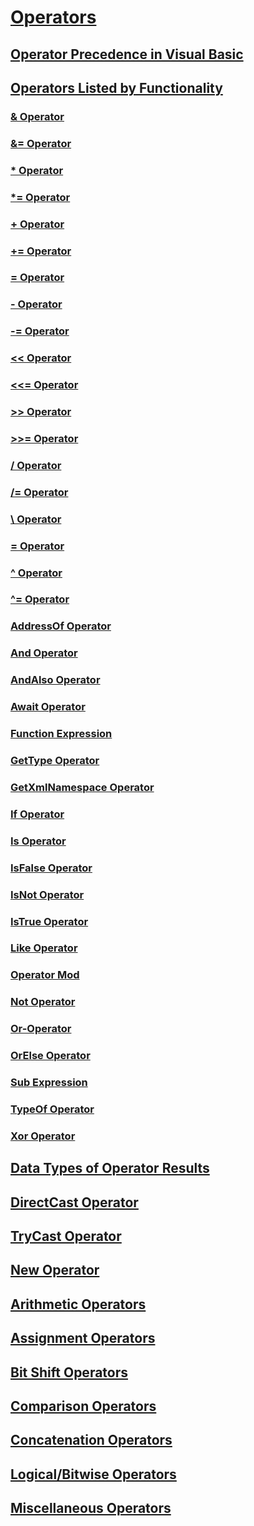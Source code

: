 # [Operators](index.md)
## [Operator Precedence in Visual Basic](operator-precedence.md)
## [Operators Listed by Functionality](operators-listed-by-functionality.md)
### [& Operator](concatenation-operator.md)
### [&= Operator](and-assignment-operator.md)
### [* Operator](multiplication-operator.md)
### [*= Operator](multiplication-assignment-operator.md)
### [+ Operator](addition-operator.md)
### [+= Operator](addition-assignment-operator.md)
### [= Operator](assignment-operator.md)
### [- Operator](subtraction-operator.md)
### [-= Operator](integer-division-assignment-operator.md)
### [<< Operator](left-shift-operator.md)
### [<<= Operator](left-shift-assignment-operator.md)
### [>> Operator](right-shift-operator.md)
### [>>= Operator](right-shift-assignment-operator.md)
### [/ Operator](floating-point-division-operator.md)
### [/= Operator](floating-point-division-assignment-operator.md)
### [\ Operator](integer-division-operator.md)
### [\= Operator](subtraction-assignment-operator.md)
### [^ Operator](exponentiation-operator.md)
### [^= Operator](exponentiation-assignment-operator.md)
### [AddressOf Operator](addressof-operator.md)
### [And Operator](and-operator.md)
### [AndAlso Operator](andalso-operator.md)
### [Await Operator](await-operator.md)
### [Function Expression](function-expression.md)
### [GetType Operator](gettype-operator.md)
### [GetXmlNamespace Operator](getxmlnamespace-operator.md)
### [If Operator](if-operator.md)
### [Is Operator](is-operator.md)
### [IsFalse Operator](isfalse-operator.md)
### [IsNot Operator](isnot-operator.md)
### [IsTrue Operator](istrue-operator.md)
### [Like Operator](like-operator.md)
### [Operator Mod](mod-operator.md)
### [Not Operator](not-operator.md)
### [Or-Operator](or-operator.md)
### [OrElse Operator](orelse-operator.md)
### [Sub Expression](sub-expression.md)
### [TypeOf Operator](typeof-operator.md)
### [Xor Operator](xor-operator.md)
## [Data Types of Operator Results](data-types-of-operator-results.md)
## [DirectCast Operator](directcast-operator.md)
## [TryCast Operator](trycast-operator.md)
## [New Operator](new-operator.md)
## [Arithmetic Operators](arithmetic-operators.md)
## [Assignment Operators](assignment-operators.md)
## [Bit Shift Operators](bit-shift-operators.md)
## [Comparison Operators](comparison-operators.md)
## [Concatenation Operators](concatenation-operators.md)
## [Logical/Bitwise Operators](logical-bitwise-operators.md)
## [Miscellaneous Operators](miscellaneous-operators.md)

